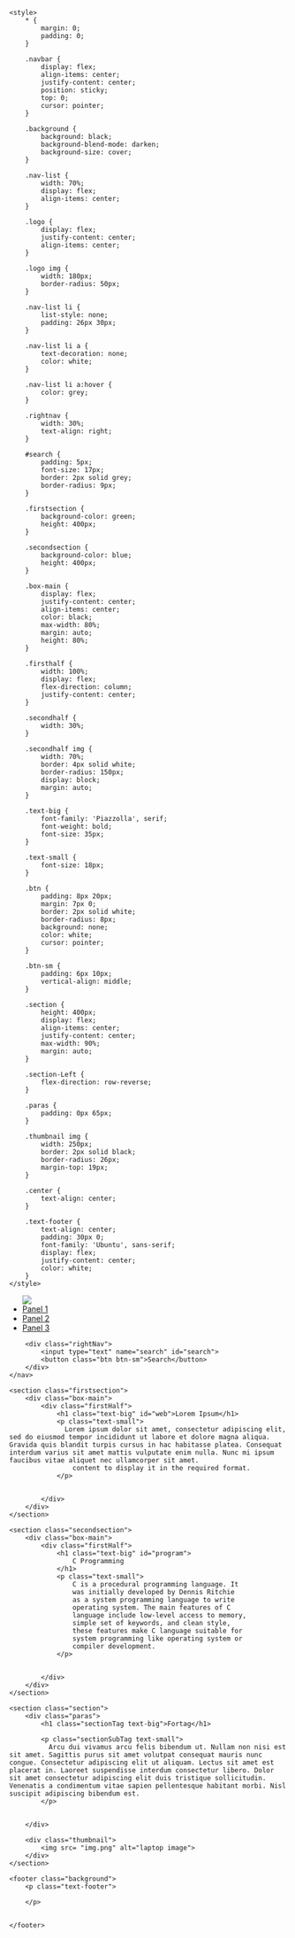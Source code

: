 
<!DOCTYPE html>
 
<html>
 
<head>
    <title>Simple web Development Template</title>
 
    <style>
        * {
            margin: 0;
            padding: 0;
        }
 
        .navbar {
            display: flex;
            align-items: center;
            justify-content: center;
            position: sticky;
            top: 0;
            cursor: pointer;
        }
 
        .background {
            background: black;
            background-blend-mode: darken;
            background-size: cover;
        }
 
        .nav-list {
            width: 70%;
            display: flex;
            align-items: center;
        }
 
        .logo {
            display: flex;
            justify-content: center;
            align-items: center;
        }
 
        .logo img {
            width: 180px;
            border-radius: 50px;
        }
 
        .nav-list li {
            list-style: none;
            padding: 26px 30px;
        }
 
        .nav-list li a {
            text-decoration: none;
            color: white;
        }
 
        .nav-list li a:hover {
            color: grey;
        }
 
        .rightnav {
            width: 30%;
            text-align: right;
        }
 
        #search {
            padding: 5px;
            font-size: 17px;
            border: 2px solid grey;
            border-radius: 9px;
        }
 
        .firstsection {
            background-color: green;
            height: 400px;
        }
 
        .secondsection {
            background-color: blue;
            height: 400px;
        }
 
        .box-main {
            display: flex;
            justify-content: center;
            align-items: center;
            color: black;
            max-width: 80%;
            margin: auto;
            height: 80%;
        }
 
        .firsthalf {
            width: 100%;
            display: flex;
            flex-direction: column;
            justify-content: center;
        }
 
        .secondhalf {
            width: 30%;
        }
 
        .secondhalf img {
            width: 70%;
            border: 4px solid white;
            border-radius: 150px;
            display: block;
            margin: auto;
        }
 
        .text-big {
            font-family: 'Piazzolla', serif;
            font-weight: bold;
            font-size: 35px;
        }
 
        .text-small {
            font-size: 18px;
        }
 
        .btn {
            padding: 8px 20px;
            margin: 7px 0;
            border: 2px solid white;
            border-radius: 8px;
            background: none;
            color: white;
            cursor: pointer;
        }
 
        .btn-sm {
            padding: 6px 10px;
            vertical-align: middle;
        }
 
        .section {
            height: 400px;
            display: flex;
            align-items: center;
            justify-content: center;
            max-width: 90%;
            margin: auto;
        }
 
        .section-Left {
            flex-direction: row-reverse;
        }
 
        .paras {
            padding: 0px 65px;
        }
 
        .thumbnail img {
            width: 250px;
            border: 2px solid black;
            border-radius: 26px;
            margin-top: 19px;
        }
 
        .center {
            text-align: center;
        }
 
        .text-footer {
            text-align: center;
            padding: 30px 0;
            font-family: 'Ubuntu', sans-serif;
            display: flex;
            justify-content: center;
            color: white;
        }
    </style>
</head>
 
<body>
    <nav class="navbar background">
        <ul class="nav-list">
            <div class="logo">
                <img src= "logo.png">
            </div>
            <li><a href="#web">Panel 1</a></li>
            <li><a href="#program">Panel 2</a></li>
            <li><a href="#course">Panel 3</a></li>
        </ul>
 
        <div class="rightNav">
            <input type="text" name="search" id="search">
            <button class="btn btn-sm">Search</button>
        </div>
    </nav>
 
    <section class="firstsection">
        <div class="box-main">
            <div class="firstHalf">
                <h1 class="text-big" id="web">Lorem Ipsum</h1>
                <p class="text-small">
                  Lorem ipsum dolor sit amet, consectetur adipiscing elit, sed do eiusmod tempor incididunt ut labore et dolore magna aliqua. Gravida quis blandit turpis cursus in hac habitasse platea. Consequat interdum varius sit amet mattis vulputate enim nulla. Nunc mi ipsum faucibus vitae aliquet nec ullamcorper sit amet.
                    content to display it in the required format.
                </p>
 
 
            </div>
        </div>
    </section>
 
    <section class="secondsection">
        <div class="box-main">
            <div class="firstHalf">
                <h1 class="text-big" id="program">
                    C Programming
                </h1>
                <p class="text-small">
                    C is a procedural programming language. It
                    was initially developed by Dennis Ritchie
                    as a system programming language to write
                    operating system. The main features of C
                    language include low-level access to memory,
                    simple set of keywords, and clean style,
                    these features make C language suitable for
                    system programming like operating system or
                    compiler development.
                </p>
 
 
            </div>
        </div>
    </section>
 
    <section class="section">
        <div class="paras">
            <h1 class="sectionTag text-big">Fortag</h1>
 
            <p class="sectionSubTag text-small">
              Arcu dui vivamus arcu felis bibendum ut. Nullam non nisi est sit amet. Sagittis purus sit amet volutpat consequat mauris nunc congue. Consectetur adipiscing elit ut aliquam. Lectus sit amet est placerat in. Laoreet suspendisse interdum consectetur libero. Dolor sit amet consectetur adipiscing elit duis tristique sollicitudin. Venenatis a condimentum vitae sapien pellentesque habitant morbi. Nisl suscipit adipiscing bibendum est. 
            </p>
 
 
        </div>
 
        <div class="thumbnail">
            <img src= "img.png" alt="laptop image">
        </div>
    </section>
 
    <footer class="background">
        <p class="text-footer">
        
        </p>
 
 
    </footer>
</body>
 
</html>
